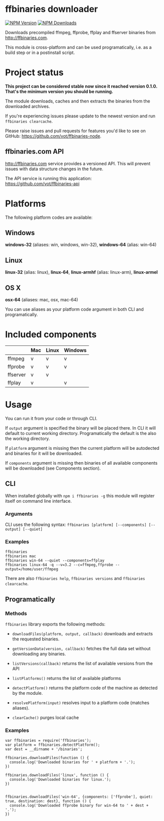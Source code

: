 # ffbinaries downloader

[![NPM Version][npm-img]][npm-url]
[![NPM Downloads][npm-dl-img]][npm-url]

[npm-url]: https://npmjs.org/package/ffbinaries
[npm-img]: https://img.shields.io/npm/v/ffbinaries.svg
[npm-dl-img]: https://img.shields.io/npm/dm/ffbinaries.svg


Downloads precompiled ffmpeg, ffprobe, ffplay and ffserver binaries from http://ffbinaries.com.

This module is cross-platform and can be used programatically, i.e. as a build step or in a postinstall script.


# Project status

**This project can be considered stable now since it reached version 0.1.0. That's the minimum version you should be running.**

The module downloads, caches and then extracts the binaries from the downloaded archives.

If you're experiencing issues please update to the newest version and run `ffbinaries clearcache`.

Please raise issues and pull requests for features you'd like to see on GitHub: https://github.com/vot/ffbinaries-node.


## ffbinaries.com API

http://ffbinaries.com service provides a versioned API. This will prevent issues with data structure changes in the future.

The API service is running this application: https://github.com/vot/ffbinaries-api


# Platforms

The following platform codes are available:

## Windows
**windows-32** (aliases: win, windows, win-32), **windows-64** (alias: win-64)

## Linux
**linux-32** (alias: linux), **linux-64**, **linux-armhf** (alias: linux-arm), **linux-armel**

## OS X
**osx-64** (aliases: mac, osx, mac-64)

You can use aliases as your platform code argument in both CLI and programatically.

# Included components

|          | Mac | Linux | Windows |
|----------|-----|-------|---------|
| ffmpeg   | v   | v     | v       |
| ffprobe  | v   | v     | v       |
| ffserver | v   | v     |         |
| ffplay   | v   |       | v       |


# Usage

You can run it from your code or through CLI.

If `output` argument is specified the binary will be placed there.
In CLI it will default to current working directory.
Programatically the default is the also the working directory.

If `platform` argument is missing then the current platform will be autodected and binaries for it will be downloaded.

If `components` argument is missing then binaries of all available components will be downloaded (see Components section).


## CLI

When installed globally with `npm i ffbinaries -g` this module will register
itself on command line interface.

### Arguments

CLI uses the following syntax: `ffbinaries [platform] [--components] [--output] [--quiet]`

### Examples

```
ffbinaries
ffbinaries mac
ffbinaries win-64 --quiet --components=ffplay
ffbinaries linux-64 -q --v=3.2 --c=ffmpeg,ffprobe --output=/home/user/ffmpeg
```

There are also `ffbinaries help`, `ffbinaries versions` and `ffbinaries clearcache`.


## Programatically

### Methods

`ffbinaries` library exports the following methods:

* `downloadFiles(platform, output, callback)` downloads and extracts the requested binaries.

* `getVersionData(version, callback)` fetches the full data set without downloading any binaries.

* `listVersions(callback)` returns the list of available versions from the API

* `listPlatforms()` returns the list of available platforms

* `detectPlatform()` returns the platform code of the machine as detected by the module.

* `resolvePlatform(input)` resolves input to a platform code (matches aliases).

* `clearCache()` purges local cache


### Examples

```
var ffbinaries = require('ffbinaries');
var platform = ffbinaries.detectPlatform();
var dest = __dirname + '/binaries';

ffbinaries.downloadFiles(function () {
  console.log('Downloaded binaries for ' + platform + '.');
})

ffbinaries.downloadFiles('linux', function () {
  console.log('Downloaded binaries for linux.');
})


ffbinaries.downloadFiles('win-64', {components: ['ffprobe'], quiet: true, destination: dest}, function () {
  console.log('Downloaded ffprobe binary for win-64 to ' + dest + '.');
})
```
